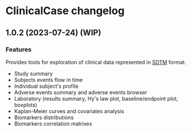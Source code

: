 # ClinicalCase changelog

## 1.0.2 (2023-07-24) (WIP)

### Features

Provides tools for exploration of clinical data represented in [SDTM](https://www.cdisc.org/standards/foundational/sdtm) format.

* Study summary
* Subjects events flow in time
* Individual subject's profile
* Adverse events summary and adverse events browser
* Laboratory (results summary, Hy's law plot, baseline/endpoint plot, boxplots)
* Kaplan-Meier curves and covariates analysis
* Biomarkers distributions
* Biomarkers correlation matrixes
